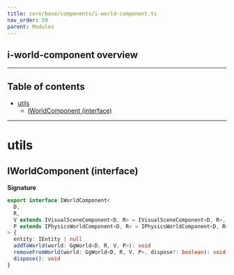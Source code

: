 ```yaml
---
title: core/base/components/i-world-component.ts
nav_order: 59
parent: Modules
---
```


## i-world-component overview

---

<h2 class="text-delta">Table of contents</h2>

- [utils](#utils)
  - [IWorldComponent (interface)](#iworldcomponent-interface)

---

# utils

## IWorldComponent (interface)

**Signature**

```ts
export interface IWorldComponent<
  D,
  R,
  V extends IVisualSceneComponent<D, R> = IVisualSceneComponent<D, R>,
  P extends IPhysicsWorldComponent<D, R> = IPhysicsWorldComponent<D, R>
> {
  entity: IEntity | null
  addToWorld(world: GgWorld<D, R, V, P>): void
  removeFromWorld(world: GgWorld<D, R, V, P>, dispose?: boolean): void
  dispose(): void
}
```
